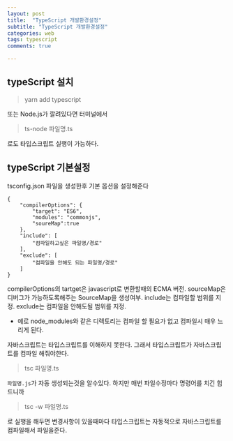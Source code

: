 ```yaml
---
layout: post
title:  "TypeScript 개발환경설정"
subtitle: "TypeScript 개발환경설정"
categories: web
tags: typescript
comments: true

---
```


## typeScript 설치

> yarn add typescript

또는 Node.js가 깔려있다면 터미널에서

> ts-node 파일명.ts

로도 타입스크립트 실행이 가능하다.


## typeScript 기본설정

tsconfig.json 파일을 생성한후 기본 옵션을 설정해준다

```
{
    "compilerOptions": {
        "target": "ES6",
        "modules": "commonjs",
        "soureMap":true
    },
    "include": [
        "컴파일하고싶은 파일명/경로"
    ],
    "exclude": [
        "컴파일을 안해도 되는 파일명/경로"
    ]
}
```
compilerOptions의 tartget은 javascript로 변환할때의 ECMA 버전.
sourceMap은 디버그가 가능하도록해주는 SourceMap을 생성여부.
include는 컴파일할 범위를 지정.
exclude는 컴파일을 안해도될 범위를 지정.
 - 예로 node_modules와 같은 디렉토리는 컴파일 할 필요가 없고 컴파일시 매우 느리게 된다.

자바스크립트는 타입스크립트를 이해하지 못한다. 그래서 타입스크립트가 자바스크립트를 컴파일 해줘야한다.

> tsc 파일명.ts

`파일명.js`가 자동 생성되는것을 알수있다. 하지만 매번 파일수정마다 명령어를 치긴 힘드니까

> tsc -w 파일명.ts

로 실행을 해두면 변경사항이 있을때마다 타입스크립트는 자동적으로 자바스크립트를 컴파일해서 파일을준다.